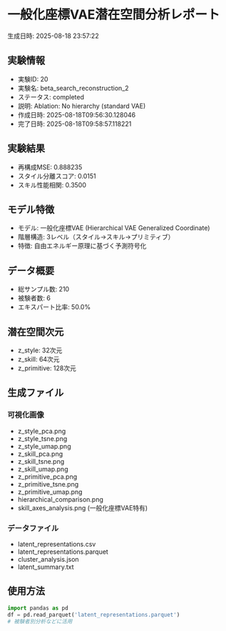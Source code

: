# 一般化座標VAE潜在空間分析レポート

生成日時: 2025-08-18 23:57:22

## 実験情報
- 実験ID: 20
- 実験名: beta_search_reconstruction_2
- ステータス: completed
- 説明: Ablation: No hierarchy (standard VAE)
- 作成日時: 2025-08-18T09:56:30.128046
- 完了日時: 2025-08-18T09:58:57.118221

## 実験結果
- 再構成MSE: 0.888235
- スタイル分離スコア: 0.0151
- スキル性能相関: 0.3500

## モデル特徴
- モデル: 一般化座標VAE (Hierarchical VAE Generalized Coordinate)
- 階層構造: 3レベル（スタイル→スキル→プリミティブ）
- 特徴: 自由エネルギー原理に基づく予測符号化

## データ概要
- 総サンプル数: 210
- 被験者数: 6
- エキスパート比率: 50.0%

## 潜在空間次元
- z_style: 32次元
- z_skill: 64次元
- z_primitive: 128次元

## 生成ファイル
### 可視化画像
- z_style_pca.png
- z_style_tsne.png
- z_style_umap.png
- z_skill_pca.png
- z_skill_tsne.png
- z_skill_umap.png
- z_primitive_pca.png
- z_primitive_tsne.png
- z_primitive_umap.png
- hierarchical_comparison.png
- skill_axes_analysis.png (一般化座標VAE特有)

### データファイル
- latent_representations.csv
- latent_representations.parquet
- cluster_analysis.json
- latent_summary.txt

## 使用方法
```python
import pandas as pd
df = pd.read_parquet('latent_representations.parquet')
# 被験者別分析などに活用
```
